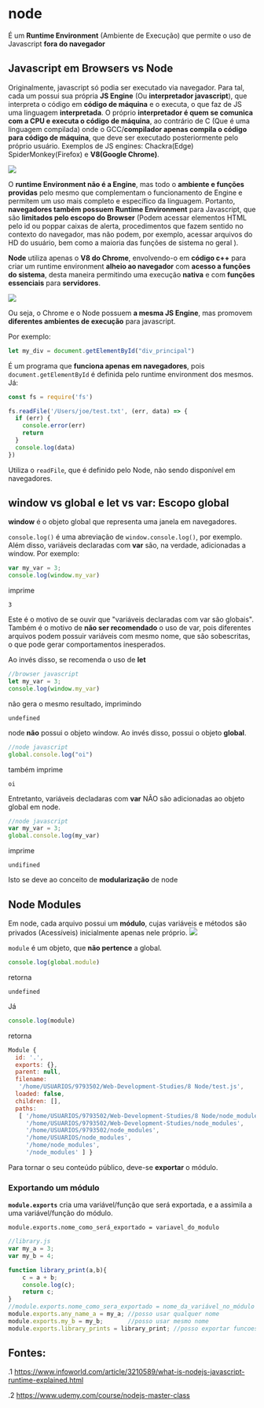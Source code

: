 # node

É um **Runtime Environment** (Ambiente de Execução) que permite o uso de Javascript **fora do navegador** 

## Javascript em Browsers vs Node
Originalmente, javascript só podia ser executado via navegador. Para tal, cada um  possui sua própria **JS Engine** (Ou **interpretador javascript**), que interpreta o código em **código de máquina** e o executa, o que faz de JS uma linguagem **interpretada**. O próprio **interpretador é quem se comunica com a CPU e executa o código de máquina**, ao contrário de C (Que é uma linguagem compilada) onde o GCC/**compilador apenas compila o código para código de máquina**, que deve ser executado posteriormente pelo próprio usuário. Exemplos de JS engines: Chackra(Edge) SpiderMonkey(Firefox) e **V8(Google Chrome)**. 

<img src = "https://i.imgur.com/Q7bDDgj.png">

O **runtime Environment não é a Engine**, mas todo o **ambiente e funções providas** pelo mesmo que complementam o funcionamento de Engine e permitem um uso mais completo e específico da linguagem. Portanto, **navegadores também possuem Runtime Environment** para Javascript, que são **limitados pelo escopo do Browser** (Podem acessar elementos HTML pelo id ou poppar caixas de alerta, procedimentos que fazem sentido no contexto do navegador, mas não podem, por exemplo, acessar arquivos do HD do usuário, bem como a maioria das funções de sistema no geral ).

**Node** utiliza apenas o **V8 do Chrome**, envolvendo-o em **código c++** para criar um runtime environment **alheio ao navegador** com **acesso a funções do sistema**, desta maneira permitindo uma execução **nativa** e com **funções essenciais** para **servidores**. 


<img src = 'https://i.imgur.com/OexbEks.png'>

Ou seja, o Chrome e o Node possuem **a mesma JS Engine**, mas promovem **diferentes ambientes de execução** para javascript. 

Por exemplo:  
```js
let my_div = document.getElementById("div_principal")
```
É um programa que **funciona apenas em navegadores**, pois ```document.getElementById``` é definida pelo runtime environment dos mesmos. Já: 

```js
const fs = require('fs')

fs.readFile('/Users/joe/test.txt', (err, data) => {
  if (err) {
    console.error(err)
    return
  }
  console.log(data)
})
```

Utiliza o ```readFile```, que é definido pelo Node, não sendo disponível em navegadores. 

## window vs global e let vs var: Escopo global 

**window** é o objeto global que representa uma janela em navegadores. 

```console.log()``` é uma abreviação de ```window.console.log()```, por exemplo. Além disso, variáveis declaradas com **var** são, na verdade, adicionadas a window. Por exemplo: 

```js
var my_var = 3;
console.log(window.my_var)
```

imprime 

```
3
```

Este é o motivo de se ouvir que "variáveis declaradas com var são globais". Também é o motivo de **não ser recomendado** o uso de var, pois diferentes arquivos podem possuir variáveis com mesmo nome, que são sobescritas, o que pode gerar comportamentos inesperados. 

Ao invés disso, se recomenda o uso de **let**

```js
//browser javascript
let my_var = 3;
console.log(window.my_var)
```

não gera o mesmo resultado, imprimindo 

```
undefined
```

node **não** possui o objeto window. Ao invés disso, possui o objeto **global**. 

```js
//node javascript
global.console.log("oi")
```

também imprime 

```
oi
```
Entretanto, variáveis decladaras com **var** NÃO são adicionadas ao objeto global em node. 

```js
//node javascript
var my_var = 3;
global.console.log(my_var)
```

imprime

```
undifined
```

Isto se deve ao conceito de **modularização** de node

## Node Modules 

Em node, cada arquivo possui um **módulo**, cujas variáveis e métodos são privados (Acessíveis) inicialmente apenas nele próprio. 
<img src = "https://i.imgur.com/Z24wYRt.png">

```module``` é um objeto, que **não pertence** a global. 

```js
console.log(global.module)
```

retorna

```
undefined
```

Já 

```js
console.log(module)
```

retorna

```js
Module {
  id: '.',
  exports: {},
  parent: null,
  filename:
   '/home/USUARIOS/9793502/Web-Development-Studies/8 Node/test.js',
  loaded: false,
  children: [],
  paths:
   [ '/home/USUARIOS/9793502/Web-Development-Studies/8 Node/node_modules',
     '/home/USUARIOS/9793502/Web-Development-Studies/node_modules',
     '/home/USUARIOS/9793502/node_modules',
     '/home/USUARIOS/node_modules',
     '/home/node_modules',
     '/node_modules' ] }
```

Para tornar o seu conteúdo público, deve-se **exportar** o módulo.  

### Exportando um módulo
**```module.exports```** cria uma variável/função que será exportada, e a assimila a uma variável/função do módulo.

```module.exports.nome_como_será_exportado = variavel_do_modulo```



```js
//library.js
var my_a = 3;
var my_b = 4;

function library_print(a,b){
    c = a + b;
    console.log(c);
    return c;
}
//module.exports.nome_como_sera_exportado = nome_da_variável_no_módulo
module.exports.any_name_a = my_a; //posso usar qualquer nome 
module.exports.my_b = my_b;       //posso usar mesmo nome
module.exports.library_prints = library_print; //posso exportar funcoes
```
<!---
## Servidor em node vs servidor "tradicional"

Node utiliza a abordagem **non-blocking** para atingir baixa latência mesmo com altas taxas de transferência (throughput).

Em **servidores "tradicionais"**, cada nova requisição gera (spawns) uma **nova thread**, ou mesmo clona (forks) o processo atual em um **novo processo**, que lidam e respondem a mesma. Na prática, a criação de novas threads é menos custosa (Em memória e CPU Overhead) que a criação de novos processos, mas, ainda assim, os ciclos gastos com **thread scheaduling** e **context switching** podem gerar sobrecarga em sistemas com muitas threads, o que aumenta a latência, impondo limites em escalabilidade e taxa de transferência. 

 -->
## Fontes: 
.1 https://www.infoworld.com/article/3210589/what-is-nodejs-javascript-runtime-explained.html

.2 https://www.udemy.com/course/nodejs-master-class